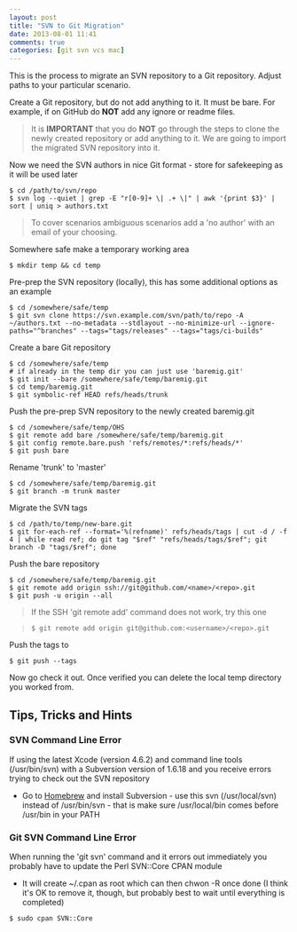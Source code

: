 ```yaml
---
layout: post
title: "SVN to Git Migration"
date: 2013-08-01 11:41
comments: true
categories: [git svn vcs mac]
---
```

This is the process to migrate an SVN repository to a Git repository. Adjust paths to your particular scenario.

Create a Git repository, but do not add anything to it. It must be bare. For example, if on GitHub do **NOT** add any ignore or readme files.

> It is **IMPORTANT** that you do **NOT** go through the steps to clone the newly created repository or add anything to it. We are going to import the migrated SVN repository into it.
 
Now we need the SVN authors in nice Git format - store for safekeeping as it will be used later

```
$ cd /path/to/svn/repo
$ svn log --quiet | grep -E "r[0-9]+ \| .+ \|" | awk '{print $3}' | sort | uniq > authors.txt
```

> To cover scenarios ambiguous scenarios add a 'no author' with an email of your choosing.

Somewhere safe make a temporary working area

```
$ mkdir temp && cd temp
```

Pre-prep the SVN repository (locally), this has some additional options as an example

```
$ cd /somewhere/safe/temp
$ git svn clone https://svn.example.com/svn/path/to/repo -A ~/authors.txt --no-metadata --stdlayout --no-minimize-url --ignore-paths="^branches" --tags="tags/releases" --tags="tags/ci-builds"
```

Create a bare Git repository

```
$ cd /somewhere/safe/temp
# if already in the temp dir you can just use 'baremig.git'
$ git init --bare /somewhere/safe/temp/baremig.git
$ cd temp/baremig.git
$ git symbolic-ref HEAD refs/heads/trunk
```

Push the pre-prep SVN repository to the newly created baremig.git

```
$ cd /somewhere/safe/temp/OHS
$ git remote add bare /somewhere/safe/temp/baremig.git
$ git config remote.bare.push 'refs/remotes/*:refs/heads/*'
$ git push bare
```

Rename 'trunk' to 'master'

```
$ cd /somewhere/safe/temp/baremig.git
$ git branch -m trunk master
```

Migrate the SVN tags

```
$ cd /path/to/temp/new-bare.git
$ git for-each-ref --format='%(refname)' refs/heads/tags | cut -d / -f 4 | while read ref; do git tag "$ref" "refs/heads/tags/$ref"; git branch -D "tags/$ref"; done
```

Push the bare repository

```
$ cd /somewhere/safe/temp/baremig.git
$ git remote add origin ssh://git@github.com/<name>/<repo>.git
$ git push -u origin --all
```

> If the SSH 'git remote add' command does not work, try this one

> ```$ git remote add origin git@github.com:<username>/<repo>.git```

Push the tags to

```
$ git push --tags
```

Now go check it out. Once verified you can delete the local temp directory you worked from.

## Tips, Tricks and Hints

### SVN Command Line Error
If using the latest Xcode (version 4.6.2) and command line tools (/usr/bin/svn) with a Subversion version of 1.6.18 and you receive errors trying to check out the SVN repository

* Go to [Homebrew](http://mxcl.github.io/homebrew/) and install Subversion - use this svn (/usr/local/svn) instead of /usr/bin/svn - that is make sure /usr/local/bin comes before /usr/bin in your PATH

### Git SVN Command Line Error
When running the 'git svn' command and it errors out immediately you probably have to update the Perl SVN::Core CPAN module

* It will create ~/.cpan as root which can then chwon -R once done (I think it's OK to remove it, though, but probably best to wait until everything is completed)

```
$ sudo cpan SVN::Core
```

